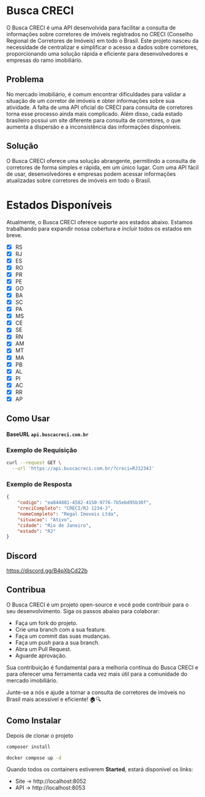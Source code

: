 # Busca CRECI
O Busca CRECI é uma API desenvolvida para facilitar a consulta de informações sobre corretores de imóveis registrados no CRECI (Conselho Regional de Corretores de Imóveis) em todo o Brasil. Este projeto nasceu da necessidade de centralizar e simplificar o acesso a dados sobre corretores, proporcionando uma solução rápida e eficiente para desenvolvedores e empresas do ramo imobiliário.

## Problema
No mercado imobiliário, é comum encontrar dificuldades para validar a situação de um corretor de imóveis e obter informações sobre sua atividade. A falta de uma API oficial do CRECI para consulta de corretores torna esse processo ainda mais complicado. Além disso, cada estado brasileiro possui um site diferente para consulta de corretores, o que aumenta a dispersão e a inconsistência das informações disponíveis.

## Solução
O Busca CRECI oferece uma solução abrangente, permitindo a consulta de corretores de forma simples e rápida, em um único lugar. Com uma API fácil de usar, desenvolvedores e empresas podem acessar informações atualizadas sobre corretores de imóveis em todo o Brasil.

# Estados Disponíveis
Atualmente, o Busca CRECI oferece suporte aos estados abaixo. Estamos trabalhando para expandir nossa cobertura e incluir todos os estados em breve.
- [x] RS
- [x] RJ
- [x] ES
- [x] RO
- [x] PR
- [x] PE
- [x] GO
- [x] BA
- [x] SC
- [x] PA
- [x] MS
- [x] CE
- [x] SE
- [x] RN
- [x] AM
- [x] MT
- [x] MA
- [x] PB
- [x] AL
- [x] PI
- [x] AC
- [x] RR
- [x] AP

## Como Usar

#### BaseURL `api.buscacreci.com.br`

### Exemplo de Requisição
```bash
curl --request GET \
  --url 'https://api.buscacreci.com.br/?creci=RJ1234J'
```

### Exemplo de Resposta
```json
{
    "codigo": "ea844881-4582-4150-9776-7b5ebd95b30f",
    "creciCompleto": "CRECI/RJ 1234-J",
    "nomeCompleto": "Regal Imoveis Ltda",
    "situacao": "Ativo",
    "cidade": "Rio de Janeiro",
    "estado": "RJ"
}
```

## Discord
https://discord.gg/B4pXbCd22b

## Contribua
O Busca CRECI é um projeto open-source e você pode contribuir para o seu desenvolvimento. Siga os passos abaixo para colaborar:

- Faça um fork do projeto.
- Crie uma branch com a sua feature.
- Faça um commit das suas mudanças.
- Faça um push para a sua branch.
- Abra um Pull Request.
- Aguarde aprovação.

Sua contribuição é fundamental para a melhoria contínua do Busca CRECI e para oferecer uma ferramenta cada vez mais útil para a comunidade do mercado imobiliário.

Junte-se a nós e ajude a tornar a consulta de corretores de imóveis no Brasil mais acessível e eficiente! 🏠🔍

## Como Instalar

Depois de clonar o projeto

```bash
composer install
```

```bash
docker compose up -d
```

Quando todos os containers estiverem **Started**, estará disponível os links:

- Site -> http://localhost:8052
- API -> http://localhost:8053




